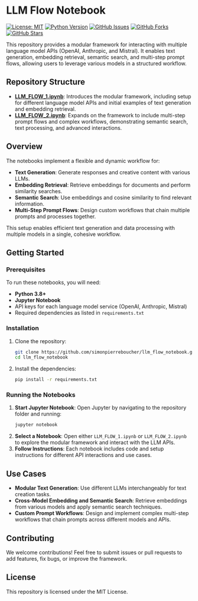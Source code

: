 # LLM Flow Notebook
[![License: MIT](https://img.shields.io/badge/License-MIT-yellow.svg)](https://opensource.org/licenses/MIT)
[![Python Version](https://img.shields.io/badge/python-3.7%2B-blue.svg)](https://www.python.org/downloads/)
[![GitHub Issues](https://img.shields.io/github/issues/simonpierreboucher/llm-generate-function)](https://github.com/simonpierreboucher/llm-generate-function/issues)
[![GitHub Forks](https://img.shields.io/github/forks/simonpierreboucher/llm-generate-function)](https://github.com/simonpierreboucher/llm-generate-function/network)
[![GitHub Stars](https://img.shields.io/github/stars/simonpierreboucher/llm-generate-function)](https://github.com/simonpierreboucher/llm-generate-function/stargazers)

This repository provides a modular framework for interacting with multiple language model APIs (OpenAI, Anthropic, and Mistral). It enables text generation, embedding retrieval, semantic search, and multi-step prompt flows, allowing users to leverage various models in a structured workflow.

## Repository Structure

- **[LLM_FLOW_1.ipynb](https://github.com/simonpierreboucher/llm_flow_notebook/blob/main/LLM_FLOW_1.ipynb)**: Introduces the modular framework, including setup for different language model APIs and initial examples of text generation and embedding retrieval.
- **[LLM_FLOW_2.ipynb](https://github.com/simonpierreboucher/llm_flow_notebook/blob/main/LLM_FLOW_2.ipynb)**: Expands on the framework to include multi-step prompt flows and complex workflows, demonstrating semantic search, text processing, and advanced interactions.

## Overview

The notebooks implement a flexible and dynamic workflow for:
- **Text Generation**: Generate responses and creative content with various LLMs.
- **Embedding Retrieval**: Retrieve embeddings for documents and perform similarity searches.
- **Semantic Search**: Use embeddings and cosine similarity to find relevant information.
- **Multi-Step Prompt Flows**: Design custom workflows that chain multiple prompts and processes together.

This setup enables efficient text generation and data processing with multiple models in a single, cohesive workflow.

## Getting Started

### Prerequisites

To run these notebooks, you will need:
- **Python 3.8+**
- **Jupyter Notebook**
- API keys for each language model service (OpenAI, Anthropic, Mistral)
- Required dependencies as listed in `requirements.txt`

### Installation

1. Clone the repository:

   ```bash
   git clone https://github.com/simonpierreboucher/llm_flow_notebook.git
   cd llm_flow_notebook
   ```

2. Install the dependencies:

   ```bash
   pip install -r requirements.txt
   ```

### Running the Notebooks

1. **Start Jupyter Notebook**: Open Jupyter by navigating to the repository folder and running:
   ```bash
   jupyter notebook
   ```
2. **Select a Notebook**: Open either `LLM_FLOW_1.ipynb` or `LLM_FLOW_2.ipynb` to explore the modular framework and interact with the LLM APIs.
3. **Follow Instructions**: Each notebook includes code and setup instructions for different API interactions and use cases.

## Use Cases

- **Modular Text Generation**: Use different LLMs interchangeably for text creation tasks.
- **Cross-Model Embedding and Semantic Search**: Retrieve embeddings from various models and apply semantic search techniques.
- **Custom Prompt Workflows**: Design and implement complex multi-step workflows that chain prompts across different models and APIs.

## Contributing

We welcome contributions! Feel free to submit issues or pull requests to add features, fix bugs, or improve the framework.

## License

This repository is licensed under the MIT License.

